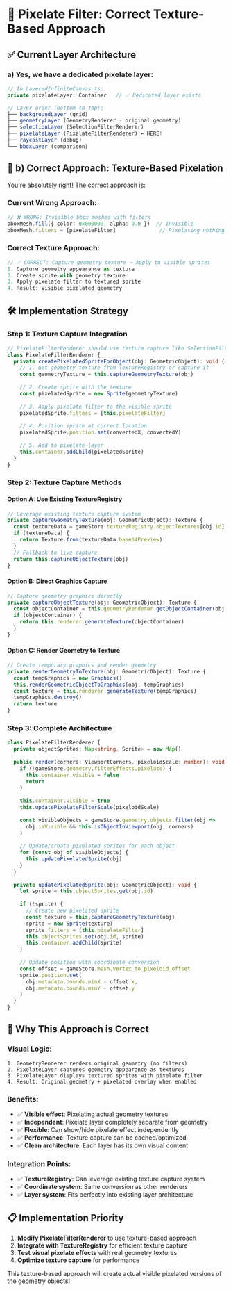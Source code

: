 # 🎯 Pixelate Filter: Correct Texture-Based Approach

## ✅ **Current Layer Architecture**

### **a) Yes, we have a dedicated pixelate layer:**
```typescript
// In LayeredInfiniteCanvas.ts:
private pixelateLayer: Container   // ✅ Dedicated layer exists

// Layer order (bottom to top):
├── backgroundLayer (grid)
├── geometryLayer (GeometryRenderer - original geometry)
├── selectionLayer (SelectionFilterRenderer)  
├── pixelateLayer (PixelateFilterRenderer) ← HERE!
├── raycastLayer (debug)
└── bboxLayer (comparison)
```

## 🎯 **b) Correct Approach: Texture-Based Pixelation**

You're absolutely right! The correct approach is:

### **Current Wrong Approach:**
```typescript
// ❌ WRONG: Invisible bbox meshes with filters
bboxMesh.fill({ color: 0x000000, alpha: 0.0 })  // Invisible
bboxMesh.filters = [pixelateFilter]              // Pixelating nothing
```

### **Correct Texture Approach:**
```typescript
// ✅ CORRECT: Capture geometry texture → Apply to visible sprites
1. Capture geometry appearance as texture
2. Create sprite with geometry texture
3. Apply pixelate filter to textured sprite
4. Result: Visible pixelated geometry
```

## 🛠️ **Implementation Strategy**

### **Step 1: Texture Capture Integration**
```typescript
// PixelateFilterRenderer should use texture capture like SelectionFilterRenderer
class PixelateFilterRenderer {
  private createPixelatedSpriteForObject(obj: GeometricObject): void {
    // 1. Get geometry texture from TextureRegistry or capture it
    const geometryTexture = this.captureGeometryTexture(obj)
    
    // 2. Create sprite with the texture
    const pixelatedSprite = new Sprite(geometryTexture)
    
    // 3. Apply pixelate filter to the visible sprite
    pixelatedSprite.filters = [this.pixelateFilter]
    
    // 4. Position sprite at correct location
    pixelatedSprite.position.set(convertedX, convertedY)
    
    // 5. Add to pixelate layer
    this.container.addChild(pixelatedSprite)
  }
}
```

### **Step 2: Texture Capture Methods**

#### **Option A: Use Existing TextureRegistry**
```typescript
// Leverage existing texture capture system
private captureGeometryTexture(obj: GeometricObject): Texture {
  const textureData = gameStore.textureRegistry.objectTextures[obj.id]
  if (textureData) {
    return Texture.from(textureData.base64Preview)
  }
  // Fallback to live capture
  return this.captureObjectTexture(obj)
}
```

#### **Option B: Direct Graphics Capture**
```typescript
// Capture geometry graphics directly
private captureObjectTexture(obj: GeometricObject): Texture {
  const objectContainer = this.geometryRenderer.getObjectContainer(obj.id)
  if (objectContainer) {
    return this.renderer.generateTexture(objectContainer)
  }
}
```

#### **Option C: Render Geometry to Texture**
```typescript
// Create temporary graphics and render geometry
private renderGeometryToTexture(obj: GeometricObject): Texture {
  const tempGraphics = new Graphics()
  this.renderGeometricObjectToGraphics(obj, tempGraphics)
  const texture = this.renderer.generateTexture(tempGraphics)
  tempGraphics.destroy()
  return texture
}
```

### **Step 3: Complete Architecture**
```typescript
class PixelateFilterRenderer {
  private objectSprites: Map<string, Sprite> = new Map()
  
  public render(corners: ViewportCorners, pixeloidScale: number): void {
    if (!gameStore.geometry.filterEffects.pixelate) {
      this.container.visible = false
      return
    }
    
    this.container.visible = true
    this.updatePixelateFilterScale(pixeloidScale)
    
    const visibleObjects = gameStore.geometry.objects.filter(obj => 
      obj.isVisible && this.isObjectInViewport(obj, corners)
    )
    
    // Update/create pixelated sprites for each object
    for (const obj of visibleObjects) {
      this.updatePixelatedSprite(obj)
    }
  }
  
  private updatePixelatedSprite(obj: GeometricObject): void {
    let sprite = this.objectSprites.get(obj.id)
    
    if (!sprite) {
      // Create new pixelated sprite
      const texture = this.captureGeometryTexture(obj)
      sprite = new Sprite(texture)
      sprite.filters = [this.pixelateFilter]
      this.objectSprites.set(obj.id, sprite)
      this.container.addChild(sprite)
    }
    
    // Update position with coordinate conversion
    const offset = gameStore.mesh.vertex_to_pixeloid_offset
    sprite.position.set(
      obj.metadata.bounds.minX - offset.x,
      obj.metadata.bounds.minY - offset.y
    )
  }
}
```

## 🎯 **Why This Approach is Correct**

### **Visual Logic:**
```
1. GeometryRenderer renders original geometry (no filters)
2. PixelateLayer captures geometry appearance as textures
3. PixelateLayer displays textured sprites with pixelate filter
4. Result: Original geometry + pixelated overlay when enabled
```

### **Benefits:**
- ✅ **Visible effect**: Pixelating actual geometry textures
- ✅ **Independent**: Pixelate layer completely separate from geometry
- ✅ **Flexible**: Can show/hide pixelate effect independently
- ✅ **Performance**: Texture capture can be cached/optimized
- ✅ **Clean architecture**: Each layer has its own visual content

### **Integration Points:**
- ✅ **TextureRegistry**: Can leverage existing texture capture system
- ✅ **Coordinate system**: Same conversion as other renderers
- ✅ **Layer system**: Fits perfectly into existing layer architecture

## 📋 **Implementation Priority**

1. **Modify PixelateFilterRenderer** to use texture-based approach
2. **Integrate with TextureRegistry** for efficient texture capture
3. **Test visual pixelate effects** with real geometry textures
4. **Optimize texture capture** for performance

This texture-based approach will create actual visible pixelated versions of the geometry objects!